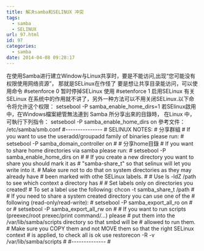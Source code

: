 ```yaml
---
title: 解决samba和SELINUX 冲突
tags:
  - samba
  - SELINUX
url: 97.html
id: 97
categories:
  - samba
date: 2014-04-08 09:28:17
---
```


在使用Samba进行建立Window与Linux共享时，要是不能访问,出现“您可能没有权限使用网络资源”， 那就是SELinux在作怪了 要是想让共享目录能访问，可以使用命令 #setenforce 0 暂时停掉SELinux 使用 #setenforce 1 启用SELinux 有关SELinux 在系统中的作用就不讲了，另外一种方法可以不用关闭SELinux.以下命令将允许这个权限： setsebool -P samba\_enable\_home\_dirs=1 若SElinux啟用中，在Windows檔案總管無法連到 Samba 所分享出來的目錄時， 在Linux 中，可執行下列指令： setsebool -P samba\_enable\_home\_dirs on 參考文件： /etc/samba/smb.conf #--------------- # SELINUX NOTES: # 分享群組 # If you want to use the useradd/groupadd family of binaries please run: # setsebool -P samba\_domain\_controller on # # 分享home目錄 # If you want to share home directories via samba please run: # setsebool -P samba\_enable\_home\_dirs on # # If you create a new directory you want to share you should mark it as # "samba-share\_t" so that selinux will let you write into it. # Make sure not to do that on system directories as they may already have # been marked with othe SELinux labels. # # Use ls -ldZ /path to see which context a directory has # # Set labels only on directories you created! # To set a label use the following: chcon -t samba\_share\_t /path # # If you need to share a system created directory you can use one of the # following (read-only/read-write): # setsebool -P samba\_export\_all\_ro on # or # setsebool -P samba\_export\_all\_rw on # # If you want to run scripts (preexec/root prexec/print command/...) please # put them into the /var/lib/samba/scripts directory so that smbd will be # allowed to run them. # Make sure you COPY them and not MOVE them so that the right SELinux context # is applied, to check all is ok use restorecon -R -v /var/lib/samba/scripts # #-------------- #